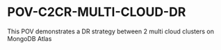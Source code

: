 # POV-C2CR-MULTI-CLOUD-DR
This POV demonstrates a DR strategy between 2 multi cloud clusters on MongoDB Atlas 
